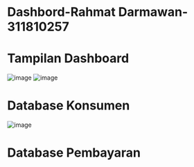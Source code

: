 # Dashbord-Rahmat Darmawan-311810257
# Tampilan Dashboard
![image](https://user-images.githubusercontent.com/46749139/124637039-6fbb7300-deb3-11eb-886f-8be995aaee29.png)
![image](https://user-images.githubusercontent.com/46749139/124637658-3afbeb80-deb4-11eb-9b9b-a14c0a3344d8.png)
# Database Konsumen
![image](https://user-images.githubusercontent.com/46749139/124637172-99749a00-deb3-11eb-9ca9-44dea40af8d5.png)
# Database Pembayaran
